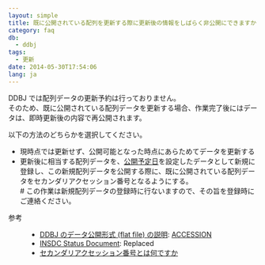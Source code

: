 ```yaml
---
layout: simple
title: 既に公開されている配列を更新する際に更新後の情報をしばらく非公開にできますか
category: faq
db:
  - ddbj
tags: 
  - 更新
date: 2014-05-30T17:54:06
lang: ja
---
```




<p>DDBJ では配列データの更新予約は行っておりません。<br>そのため、既に公開されている配列データを更新する場合、作業完了後にはデータは、即時更新後の内容で再公開されます。</p>
<p>以下の方法のどちらかを選択してください。</p>
<ul>
  <li>現時点では更新せず、公開可能となった時点にあらためてデータを更新する</li>
  <li>更新後に相当する配列データを、<a href="/ddbj/submission.html#holddate">公開予定日</a>を設定したデータとして新規に登録し、この新規配列データを公開する際に、既に公開されている配列データをセカンダリアクセッション番号となるようにする。<br># この作業は新規配列データの登録時に行ないますので、その旨を登録時に ご連絡ください。</li>
</ul>
<dl><dt>参考</dt>
  <dd>
    <ul>
      <li><a href="/ddbj/flat-file.html">DDBJ のデータ公開形式 (flat file) の説明</a>: <a href="/ddbj/flat-file.html#AccessionB">ACCESSION</a></li>
      <li><a href="/about/insdc-status-e">INSDC Status Document</a>: Replaced</li>
      <li><a href="/faq/ja/secondary-accession-number.html">セカンダリアクセッション番号とは何ですか</a></li>
    </ul>
  </dd>
</dl>
